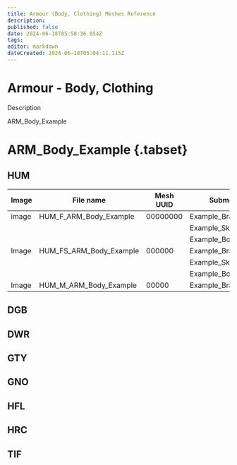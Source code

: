 ```yaml
---
title: Armour (Body, Clothing) Meshes Reference
description: 
published: false
date: 2024-06-18T05:58:36.054Z
tags: 
editor: markdown
dateCreated: 2024-06-18T05:04:11.115Z
---
```


# Armour - Body, Clothing

Description


ARM_Body_Example


# ARM_Body_Example {.tabset}

## HUM

| Image | File name | Mesh UUID | Submeshes | Material ID |
|----|----|----|----|----|
| image | HUM_F_ARM_Body_Example | 00000000 | Example_Bracers_Mesh | abc123 |
| | | | Example_Skirt_Mesh | def456 |
| | | | Example_Body_Mesh | ghi789 |
| Image | HUM_FS_ARM_Body_Example | 000000 | Example_Bracers_Mesh| 000000|
| | | | Example_Skirt_Mesh | def456 |
| | | | Example_Body_Mesh | ghi789 |
| Image | HUM_M_ARM_Body_Example | 00000 | Example_Bracers_Mesh | abc123|

## DGB

## DWR

## GTY
## GNO
## HFL
## HRC
## TIF


